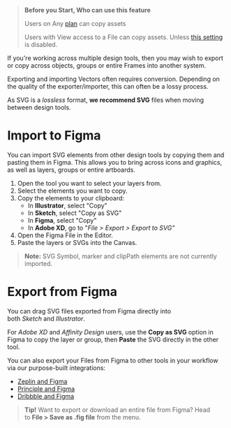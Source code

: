 >**Before you Start, Who can use this feature**
>
>Users on Any [plan](https://help.figma.com/article/209-understanding-figmas-plans) can copy assets
>
>Users with View access to a File can copy assets. Unless [this setting](https://help.figma.com/hc/en-us/articles/360040045574) is disabled.

If you're working across multiple design tools, then you may wish to export or copy across objects, groups or entire Frames into another system.

Exporting and importing Vectors often requires conversion. Depending on the quality of the exporter/importer, this can often be a lossy process.

As SVG is a _lossless_ format, **we recommend SVG** files when moving between design tools.

# Import to Figma

You can import SVG elements from other design tools by copying them and pasting them in Figma. This allows you to bring across icons and graphics, as well as layers, groups or entire artboards.

1.  Open the tool you want to select your layers from.
2.  Select the elements you want to copy.
3.  Copy the elements to your clipboard:
    *   In **Illustrator**, select "Copy"
    *   In **Sketch**, select "Copy as SVG"
    *   In **Figma**, select "Copy"
    *   In **Adobe XD**, go to "_File > Export > Export to SVG"_
4.  Open the Figma File in the Editor.
5.  Paste the layers or SVGs into the Canvas.

>**Note:** SVG Symbol, marker and clipPath elements are not currently imported.

# Export from Figma

You can drag SVG files exported from Figma directly into both _Sketch_ and _Illustrator_.

For _Adobe XD_ and _Affinity Design_ users, use the **Copy as SVG** option in Figma to copy the layer or group, then **Paste** the SVG directly in the other tool.

You can also export your Files from Figma to other tools in your workflow via our purpose-built integrations:

*   [Zeplin and Figma](https://www.figma.com/community/plugin/745330164019088593/Zeplin)
*   [Principle and Figma](https://help.figma.com/hc/en-us/articles/360039828914)
*   [Dribbble and Figma](https://help.figma.com/hc/en-us/articles/360039828794)

>**Tip!** Want to export or download an entire file from Figma? Head to **File > Save as .fig file** from the menu.
